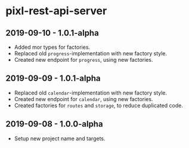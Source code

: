 # pixl-rest-api-server

## 2019-09-10 - 1.0.1-alpha

* Added mor types for factories.
* Replaced old `progress`-implementation with new factory style.
* Created new endpoint for `progress`, using new factories.

## 2019-09-09 - 1.0.1-alpha

* Replaced old `calendar`-implementation with new factory style.
* Created new endpoint for `calendar`, using new factories.
* Created factories for `routes` and `storage`, to reduce duplicated code.

## 2019-09-08 - 1.0.0-alpha

* Setup new project name and targets.